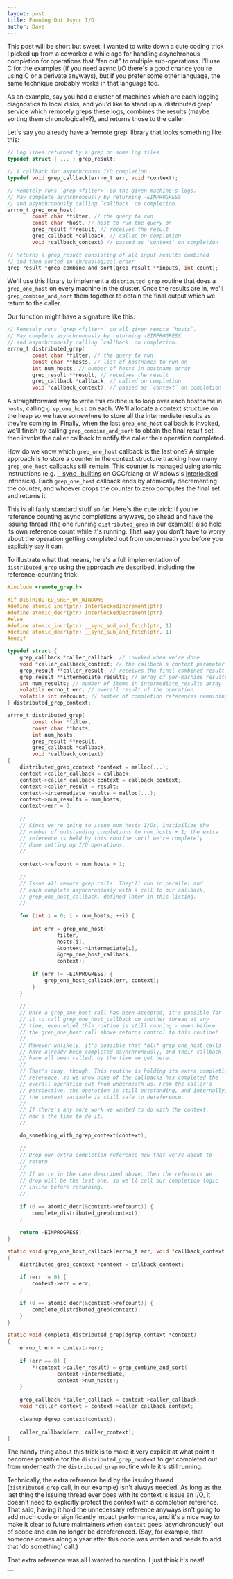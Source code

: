 ```yaml
---
layout: post
title: Fanning Out Async I/O
author: Dave
---
```


This post will be short but sweet. I wanted to write down a cute coding trick I picked up from a coworker a while ago for handling asynchronous completion for operations that "fan out" to multiple sub-operations. I'll use C for the examples (if you need async I/O there's a good chance you're using C or a derivate anyways), but if you prefer some other language, the same technique probably works in that language too.

As an example, say you had a cluster of machines which are each logging diagnostics to local disks, and you'd like to stand up a 'distributed grep' service which remotely greps these logs, combines the results (maybe sorting them chronologically?), and returns those to the caller.

Let's say you already have a 'remote grep' library that looks something like this:

```c
// Log lines returned by a grep on some log files
typedef struct { ... } grep_result;

// A callback for asynchronous I/O completion
typedef void grep_callback(errno_t err, void *context);

// Remotely runs `grep <filter>` on the given machine's logs.
// May complete asynchronously by returning -EINPROGRESS
// and asynchronously calling `callback` on completion.
errno_t grep_one_host(
        const char *filter, // the query to run
        const char *host, // host to run the query on
        grep_result **result, // receives the result
        grep_callback *callback, // called on completion
        void *callback_context) // passed as `context` on completion

// Returns a grep_result consisting of all input results combined
// and then sorted in chronological order
grep_result *grep_combine_and_sort(grep_result **inputs, int count);
```

We'll use this library to implement a `distributed_grep` routine that does a `grep_one_host` on every machine in the cluster. Once the results are in, we'll `grep_combine_and_sort` them together to obtain the final output which we return to the caller.

Our function might have a signature like this:

```c
// Remotely runs `grep <filter>` on all given remote `hosts`.
// May complete asynchronously by returning -EINPROGRESS
// and asynchronously calling `callback` on completion.
errno_t distributed_grep(
        const char *filter, // the query to run
        const char **hosts, // list of hostnames to run on
        int num_hosts, // number of hosts in hostname array
        grep_result **result, // receives the result
        grep_callback *callback, // called on completion
        void *callback_context); // passed as `context` on completion
```

A straightforward way to write this routine is to loop over each hostname in `hosts`, calling `grep_one_host` on each. We'll allocate a context structure on the heap so we have somewhere to store all the intermediate results as they're coming in. Finally, when the last `grep_one_host` callback is invoked, we'll finish by calling `grep_combine_and_sort` to obtain the final result set, then invoke the caller callback to notify the caller their operation completed.

How do we know which `grep_one_host` callback is the last one? A simple approach is to store a counter in the context structure tracking how many `grep_one_host` callbacks still remain. This counter is managed using atomic instructions (e.g. [\_\_sync\_ builtins](http://gcc.gnu.org/onlinedocs/gcc-4.4.3/gcc/Atomic-Builtins.html#Atomic-Builtins) on GCC/clang or Windows's [Interlocked](https://docs.microsoft.com/en-us/windows/win32/sync/interlocked-variable-access) intrinsics). Each `grep_one_host` callback ends by atomically decrementing the counter, and whoever drops the counter to zero computes the final set and returns it.

This is all fairly standard stuff so far. Here's the cute trick: if you're reference counting async completions anyways, go ahead and have the issuing thread (the one running `distributed_grep` in our example) also hold its own reference count while it's running. That way you don't have to worry about the operation getting completed out from underneath you before you explicitly say it can.

To illustrate what that means, here's a full implementation of `distributed_grep` using the approach we described, including the reference-counting trick:

```c
#include <remote_grep.h>

#if DISTRIBUTED_GREP_ON_WINDOWS
#define atomic_incr(ptr) InterlockedIncrement(ptr)
#define atomic_decr(ptr) InterlockedDecrement(ptr)
#else
#define atomic_incr(ptr) __sync_add_and_fetch(ptr, 1)
#define atomic_decr(ptr) __sync_sub_and_fetch(ptr, 1)
#endif

typedef struct {
    grep_callback *caller_callback; // invoked when we're done
    void *caller_callback_context; // the callback's context parameter
    grep_result **caller_result; // receives the final combined result set
    grep_result **intermediate_results; // array of per-machine results
    int num_results; // number of items in intermediate_results array
    volatile errno_t err; // overall result of the operation
    volatile int refcount; // number of completion references remaining
} distributed_grep_context;

errno_t distributed_grep(
        const char *filter,
        const char **hosts,
        int num_hosts,
        grep_result **result,
        grep_callback *callback,
        void *callback_context)
{
    distributed_grep_context *context = malloc(...);
    context->caller_callback = callback;
    context->caller_callback_context = callback_context;
    context->caller_result = result;
    context->intermediate_results = malloc(...);
    context->num_results = num_hosts;
    context->err = 0;
  
    //
    // Since we're going to issue num_hosts I/Os, initiailize the
    // number of outstanding completions to num_hosts + 1; the extra
    // reference is held by this routine until we're completely
    // done setting up I/O operations.
    //
  
    context->refcount = num_hosts + 1;
  
    //
    // Issue all remote grep calls. They'll run in parallel and
    // each complete asynchronously with a call to our callback,
    // grep_one_host_callback, defined later in this listing.
    //
  
    for (int i = 0; i < num_hosts; ++i) {
    
        int err = grep_one_host(
                filter,
                hosts[i],
                &context->intermediate[i],
                &grep_one_host_callback,
                context);
      
        if (err != -EINPROGRESS) {
            grep_one_host_callback(err, context);
        }
    }
  
    //
    // Once a grep_one_host call has been accepted, it's possible for
    // it to call grep_one_host_callback on another thread at any
    // time, even whiel this routine is still running - even before
    // the grep_one_host call above returns control to this routine!
    //
    // However unlikely, it's possible that *all* grep_one_host calls
    // have already been completed asynchronously, and their callback
    // have all been called, by the time we get here.
    //
    // That's okay, though. This routine is holding its extra completion
    // reference, so we know none of the callbacks has completed the
    // overall operation out from underneath us. From the caller's
    // perspective, the operation is still outstanding, and internally,
    // the context variable is still safe to dereference.
    //
    // If there's any more work we wanted to do with the context,
    // now's the time to do it.
    //

    do_something_with_dgrep_context(context);
  
    //
    // Drop our extra completion reference now that we're about to
    // return.
    //
    // If we're in the case described above, then the reference we
    // drop will be the last one, so we'll call our completion logic
    // inline before returning.
    //
  
    if (0 == atomic_decr(&context->refcount)) {
        complete_distributed_grep(context);
    }
  
    return -EINPROGRESS;
}

static void grep_one_host_callback(errno_t err, void *callback_context)
{
    distributed_grep_context *context = callback_context;
  
    if (err != 0) {
        context->err = err;
    }
    
    if (0 == atomic_decr(&context->refcount)) {
        complete_distributed_grep(context);
    }
}

static void complete_distributed_grep(dgrep_context *context)
{
    errno_t err = context->err;
  
    if (err == 0) {
        *(context->caller_result) = grep_combine_and_sort(
                context->intermediate,
                context->num_hosts);
    }
  
    grep_callback *caller_callback = context->caller_callback;
    void *caller_context = context->caller_callback_context;
  
    cleanup_dgrep_context(context);
  
    caller_callback(err, caller_context);
}
```

The handy thing about this trick is to make it very explicit at what point it becomes possible for the `distributed_grep_context` to get completed out from underneath the `distributed_grep` routine while it's still running.

Technically, the extra reference held by the issuing thread (`distributed_grep` call, in our example) isn't always needed. As long as the last thing the issuing thread ever does with its context is issue an I/O, it doesn't need to explicitly protect the context with a completion reference. That said, having it hold the unnecessary reference anyways isn't going to add much code or significantly impact performance, and it's a nice way to make it clear to future maintainers when `context` goes 'asynchronously' out of scope and can no longer be dereferenced. (Say, for example, that someone comes along a year after this code was written and needs to add that 'do something' call.)

That extra reference was all I wanted to mention. I just think it's neat!

<img src="https://i.kym-cdn.com/entries/icons/original/000/029/906/DjoYh9xUUAA0IYv-2.jpg" alt="meme" style="zoom:25%;" />